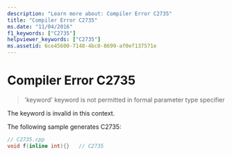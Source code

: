 ```yaml
---
description: "Learn more about: Compiler Error C2735"
title: "Compiler Error C2735"
ms.date: "11/04/2016"
f1_keywords: ["C2735"]
helpviewer_keywords: ["C2735"]
ms.assetid: 6ce45600-7148-4bc0-8699-af0ef137571e
---
```

# Compiler Error C2735

> 'keyword' keyword is not permitted in formal parameter type specifier

The keyword is invalid in this context.

The following sample generates C2735:

```cpp
// C2735.cpp
void f(inline int){}   // C2735
```
